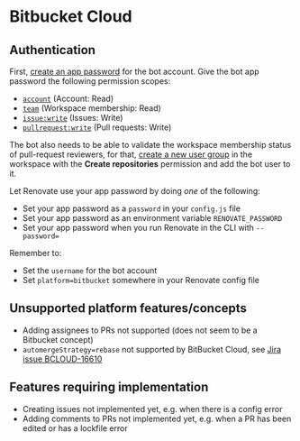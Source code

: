 # Bitbucket Cloud

## Authentication

First, [create an app password](https://support.atlassian.com/bitbucket-cloud/docs/app-passwords/) for the bot account.
Give the bot app password the following permission scopes:

- [`account`](https://developer.atlassian.com/cloud/bitbucket/rest/intro/#account) (Account: Read)
- [`team`](https://developer.atlassian.com/cloud/bitbucket/rest/intro/#team) (Workspace membership: Read)
- [`issue:write`](https://developer.atlassian.com/cloud/bitbucket/rest/intro/#issue-write) (Issues: Write)
- [`pullrequest:write`](https://developer.atlassian.com/cloud/bitbucket/rest/intro/#pullrequest-write) (Pull requests: Write)

The bot also needs to be able to validate the workspace membership status of pull-request reviewers, for that, [create a new user group](https://support.atlassian.com/bitbucket-cloud/docs/organize-workspace-members-into-groups/) in the workspace with the **Create repositories** permission and add the bot user to it.

Let Renovate use your app password by doing _one_ of the following:

- Set your app password as a `password` in your `config.js` file
- Set your app password as an environment variable `RENOVATE_PASSWORD`
- Set your app password when you run Renovate in the CLI with `--password=`

Remember to:

- Set the `username` for the bot account
- Set `platform=bitbucket` somewhere in your Renovate config file

## Unsupported platform features/concepts

- Adding assignees to PRs not supported (does not seem to be a Bitbucket concept)
- `automergeStrategy=rebase` not supported by BitBucket Cloud, see [Jira issue BCLOUD-16610](https://jira.atlassian.com/browse/BCLOUD-16610)

## Features requiring implementation

- Creating issues not implemented yet, e.g. when there is a config error
- Adding comments to PRs not implemented yet, e.g. when a PR has been edited or has a lockfile error
